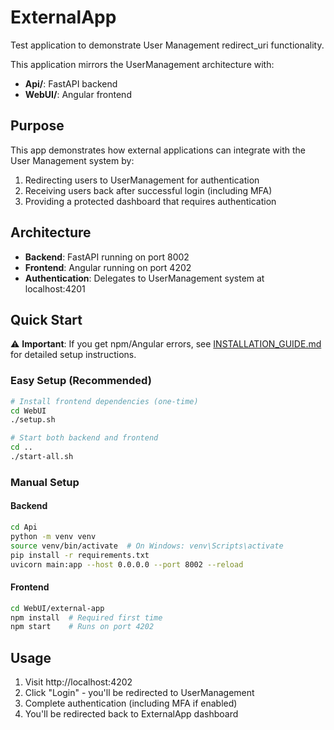 # ExternalApp

Test application to demonstrate User Management redirect_uri functionality.

This application mirrors the UserManagement architecture with:
- **Api/**: FastAPI backend 
- **WebUI/**: Angular frontend

## Purpose

This app demonstrates how external applications can integrate with the User Management system by:
1. Redirecting users to UserManagement for authentication
2. Receiving users back after successful login (including MFA)
3. Providing a protected dashboard that requires authentication

## Architecture

- **Backend**: FastAPI running on port 8002
- **Frontend**: Angular running on port 4202  
- **Authentication**: Delegates to UserManagement system at localhost:4201

## Quick Start

⚠️ **Important**: If you get npm/Angular errors, see [INSTALLATION_GUIDE.md](INSTALLATION_GUIDE.md) for detailed setup instructions.

### Easy Setup (Recommended)
```bash
# Install frontend dependencies (one-time)
cd WebUI
./setup.sh

# Start both backend and frontend
cd ..
./start-all.sh
```

### Manual Setup

#### Backend
```bash
cd Api
python -m venv venv
source venv/bin/activate  # On Windows: venv\Scripts\activate
pip install -r requirements.txt
uvicorn main:app --host 0.0.0.0 --port 8002 --reload
```

#### Frontend  
```bash
cd WebUI/external-app
npm install  # Required first time
npm start    # Runs on port 4202
```

## Usage

1. Visit http://localhost:4202
2. Click "Login" - you'll be redirected to UserManagement
3. Complete authentication (including MFA if enabled)
4. You'll be redirected back to ExternalApp dashboard